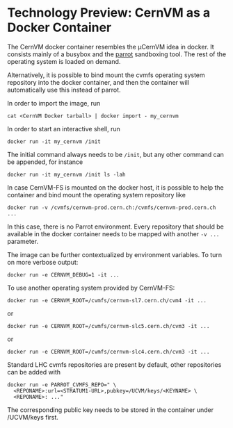 # Technology Preview: CernVM as a Docker Container

The CernVM docker container resembles the µCernVM idea in docker.  It consists mainly of a busybox and the [parrot](http://ccl.cse.nd.edu/software/parrot) sandboxing tool.  The rest of the operating system is loaded on demand.

Alternatively, it is possible to bind mount the cvmfs operating system repository into the docker container, and then the container will
automatically use this instead of parrot.

In order to import the image, run

    cat <CernVM Docker tarball> | docker import - my_cernvm

In order to start an interactive shell, run

    docker run -it my_cernvm /init

The initial command always needs to be `/init`, but any other command can be appended, for instance

    docker run -it my_cernvm /init ls -lah

In case CernVM-FS is mounted on the docker host, it is possible to help the container and bind mount the operating system repository like

    docker run -v /cvmfs/cernvm-prod.cern.ch:/cvmfs/cernvm-prod.cern.ch ...

In this case, there is no Parrot environment.  Every repository that should be available in the docker container needs to be mapped with another `-v ...` parameter.

The image can be further contextualized by environment variables.  To
turn on more verbose output:

    docker run -e CERNVM_DEBUG=1 -it ...

To use another operating system provided by CernVM-FS:

    docker run -e CERNVM_ROOT=/cvmfs/cernvm-sl7.cern.ch/cvm4 -it ...

or

    docker run -e CERNVM_ROOT=/cvmfs/cernvm-slc5.cern.ch/cvm3 -it ...

or

    docker run -e CERNVM_ROOT=/cvmfs/cernvm-slc4.cern.ch/cvm3 -it ...

Standard LHC cvmfs repositories are present by default, other repositories can be added with

    docker run -e PARROT_CVMFS_REPO=" \
      <REPONAME>:url=<STRATUM1-URL>,pubkey=/UCVM/keys/<KEYNAME> \
      <REPONAME>: ..."

The corresponding public key needs to be stored in the container under
/UCVM/keys first.